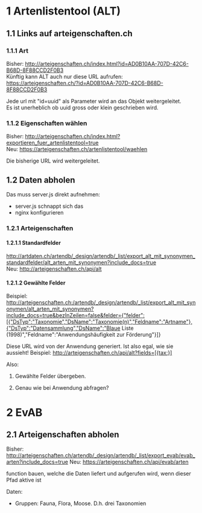 # 1 Artenlistentool (ALT)

## 1.1 Links auf arteigenschaften.ch

### 1.1.1 Art

Bisher: http://arteigenschaften.ch/index.html?id=AD0B10AA-707D-42C6-B68D-8F88CCD2F0B3<br/>
Künftig kann ALT auch nur diese URL aufrufen: https://arteigenschaften.ch/?id=AD0B10AA-707D-42C6-B68D-8F88CCD2F0B3

Jede url mit "id=uuid" als Parameter wird an das Objekt weitergeleitet.<br/>
Es ist unerheblich ob uuid gross oder klein geschrieben wird.

### 1.1.2 Eigenschaften wählen

Bisher: http://arteigenschaften.ch/index.html?exportieren_fuer_artenlistentool=true<br/>
Neu: https://arteigenschaften.ch/artenlistentool/waehlen

Die bisherige URL wird weitergeleitet.

## 1.2 Daten abholen

Das muss server.js direkt aufnehmen:

- server.js schnappt sich das
- nginx konfigurieren

### 1.2.1 Arteigenschaften

#### 1.2.1.1 Standardfelder

http://artdaten.ch/artendb/_design/artendb/_list/export_alt_mit_synonymen_standardfelder/alt_arten_mit_synonymen?include_docs=true<br/>
Neu: http://arteigenschaften.ch/api/alt

#### 1.2.1.2 Gewählte Felder

Beispiel:<br/>
http://arteigenschaften.ch:/artendb/_design/artendb/_list/export_alt_mit_synonymen/alt_arten_mit_synonymen?include_docs=true&bezInZeilen=false&felder={"felder":[{"DsTyp":"Taxonomie","DsName":"Taxonomie(n)","Feldname":"Artname"},{"DsTyp":"Datensammlung","DsName":"Blaue Liste (1998)","Feldname":"Anwendungshäufigkeit zur Förderung"}]}

Diese URL wird von der Anwendung generiert. Ist also egal, wie sie aussieht! Beispiel:
http://arteigenschaften.ch/api/alt?fields=[{tax:}]

Also:

1. Gewählte Felder übergeben.

2. Genau wie bei Anwendung abfragen?

# 2 EvAB
## 2.1 Arteigenschaften abholen

Bisher: http://arteigenschaften.ch/artendb/_design/artendb/_list/export_evab/evab_arten?include_docs=true
Neu: https://arteigenschaften.ch/api/evab/arten

function bauen, welche die Daten liefert
und aufgerufen wird, wenn dieser Pfad aktive ist

Daten:

- Gruppen: Fauna, Flora, Moose. D.h. drei Taxonomien
